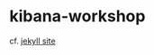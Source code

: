 kibana-workshop
===============
cf. <a href="http://gegron.github.io/kibana-workshop">jekyll site</a>
